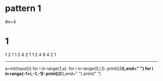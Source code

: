 # pattern 1
#n=4
# 1
  1 2 1
  1 2 4 2 1
  1 2 4 8 4 2 1
  *********************
  a=int(input())
for i in range(1,a):
    for i in range(0,i,1):
        print((2**i),end=" ")
    for i in range(-1+i,-1,-1):
        print((2**i),end=" ")
    print(" ")
